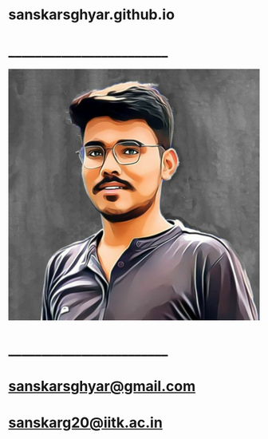 # sanskarsghyar.github.io
# ________________________
![alt text](https://github.com/Sanskarsghyar/sanskarsghyar.github.io/blob/main/sq.jpg?raw=true)
# ________________________
# sanskarsghyar@gmail.com
# sanskarg20@iitk.ac.in
